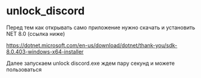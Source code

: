 # unlock_discord



Перед тем как открывать само приложение нужно скачать и установить NET 8.0 (ссылка ниже)


https://dotnet.microsoft.com/en-us/download/dotnet/thank-you/sdk-8.0.403-windows-x64-installer


Далее запускаем unlock discord.exe  ждем пару секунд и можете пользоваться
